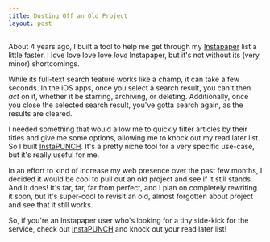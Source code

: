 ```yaml
---
title: Dusting Off an Old Project
layout: post
---
```


About 4 years ago, I built a tool to help me get through my [Instapaper](http://instapaper.com) list a little faster. I love love love love _love_ Instapaper, but it's not without its (very minor) shortcomings.

While its full-text search feature works like a champ, it can take a few seconds. In the iOS apps, once you select a search result, you can't then _act_ on it, whether it be starring, archiving, or deleting. Additionally, once you close the selected search result, you've gotta search again, as the results are cleared.

I needed something that would allow me to quickly filter articles by their titles and give me some options, allowing me to knock out my read later list. So I built [InstaPUNCH](https://instapunch.me). It's a pretty niche tool for a very specific use-case, but it's really useful for me.

In an effort to kind of increase my web presence over the past few months, I decided it would be cool to pull out an old project and see if it still stands. And it does! It's far, far, far from perfect, and I plan on completely rewriting it soon, but it's super-cool to revisit an old, almost forgotten about project and see that it still works.

So, if you're an Instapaper user who's looking for a tiny side-kick for the service, check out [InstaPUNCH](https://instapunch.me) and knock out your read later list!